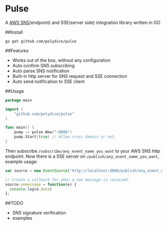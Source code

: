 Pulse
==============

A [AWS SNS](http://aws.amazon.com/sns/)(endpoint) and SSE(server side) integration library written in GO


##Install

```
go get github.com/polydice/pulse
```

##Features

- Works out of the box, without any configuration
- Auto confirm SNS subscribing
- Auto parse SNS notification
- Built-in http server for SNS request and SSE connection
- Auto send notification to SSE client

##Usage

```go
package main

import (
	"github.com/polydice/pulse"
)

func main() {
	pump := pulse.New(":8000")
	pump.Start(true) // Allow cross domain or not.
}
```

Then subscribe `/subscribe/any_event_name_you_want` to your AWS SNS http endpoint.
Now there is a SSE server on `/publish/any_event_name_you_want`, example usage:

```javascript
var source = new EventSource('http://localhost:8000/publish/any_event_name_you_want');

// Create a callback for when a new message is received.
source.onmessage = function(e) {
  console.log(e.data)
};
```

##TODO

- SNS signature verification
- examples
